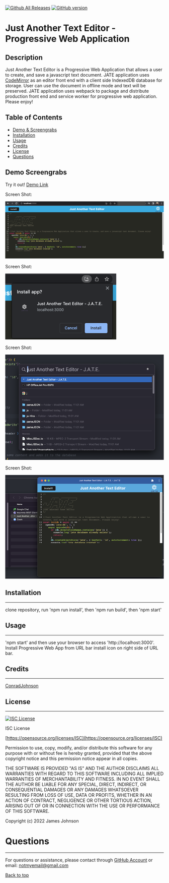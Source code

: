 
 [![Github All Releases](https://img.shields.io/github/downloads/ConradJohnson/text-editor-pwa/total.svg)]()
 [![GitHub version](https://badge.fury.io/gh/ConradJohnson%2Ftext-editor-pwa.svg)](https://github.com/ConradJohnson/text-editor-pwa)


# Just Another Text Editor - Progressive Web Application

## Description

Just Another Text Editor is a Progressive Web Application that allows a user to create, and save a javascript text document.  JATE application uses [CodeMirror](https://codemirror.net/) as an editor front end with a client side IndexedDB database for storage. User can use the document in offline mode and text will be preserved.  JATE application uses webpack to package and distribute production front end and service worker for progressive web application.  Please enjoy!



## Table of Contents
- [Demo & Screengrabs](#demo-screengrabs)
- [Installation](#installation)
- [Usage](#usage)
- [Credits](#credits)
- [License](#license)
- [Questions](#questions)

## Demo Screengrabs

Try it out!
[Demo Link](https://shrouded-taiga-40649.herokuapp.com/)

Screen Shot:

![Screen Shot](img/screen1.png)


Screen Shot:

![Screen Shot](img/screen3.png)


Screen Shot:

![Screen Shot](img/screen2.png)

Screen Shot:

![Screen Shot](img/screen4.png)

## Installation
***

clone repository, run 'npm run install', then 'npm run build', then 'npm start'

## Usage
***

'npm start' and then use your browser to access 'http://localhost:3000'.  Install Progressive Web App from URL bar install icon on right side of URL bar.

## Credits
 ***

[ConradJohnson](https://github.com/ConradJohnson)

[](https://github.com/)

 ## License
 ***

[![ISC License](https://img.shields.io/badge/license-ISC-green.svg)](https://opensource.org/licenses/ISC)

  ISC License

  [https://opensource.org/licenses/ISC](https://opensource.org/licenses/ISC)
  
  Permission to use, copy, modify, and/or distribute this software for any
  purpose with or without fee is hereby granted, provided that the above
  copyright notice and this permission notice appear in all copies.
  
  THE SOFTWARE IS PROVIDED "AS IS" AND THE AUTHOR DISCLAIMS ALL WARRANTIES WITH
  REGARD TO THIS SOFTWARE INCLUDING ALL IMPLIED WARRANTIES OF MERCHANTABILITY
  AND FITNESS. IN NO EVENT SHALL THE AUTHOR BE LIABLE FOR ANY SPECIAL, DIRECT,
  INDIRECT, OR CONSEQUENTIAL DAMAGES OR ANY DAMAGES WHATSOEVER RESULTING FROM
  LOSS OF USE, DATA OR PROFITS, WHETHER IN AN ACTION OF CONTRACT, NEGLIGENCE OR
  OTHER TORTIOUS ACTION, ARISING OUT OF OR IN CONNECTION WITH THE USE OR
  PERFORMANCE OF THIS SOFTWARE.
  
  Copyright (c) 2022 James Johnson
          

# Questions
***
For questions or assistance, please contact through [GitHub Account](https://github.com/ConradJohnson) or email: [notmyemail@gmail.com](mailto:notmyemail@gmail.com)


 [Back to top](#description)